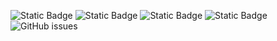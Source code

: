 ![Static Badge](https://img.shields.io/badge/blacklists-61-000000) ![Static Badge](https://img.shields.io/badge/blacklisted-2998820-cc0000) ![Static Badge](https://img.shields.io/badge/whitelisted-2254-00CC00) ![Static Badge](https://img.shields.io/badge/streaming_blacklist-28107-000000) ![GitHub issues](https://img.shields.io/github/issues/fabriziosalmi/blacklists)

